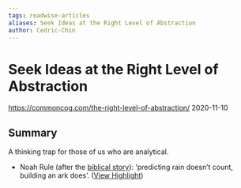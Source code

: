 ```yaml
---
tags: readwise-articles
aliases: Seek Ideas at the Right Level of Abstraction
author: Cedric-Chin
---
```

# Seek Ideas at the Right Level of Abstraction

https://commoncog.com/the-right-level-of-abstraction/
2020-11-10
## Summary
A thinking trap for those of us who are analytical.

- Noah Rule (after the [biblical story](https://en.wikipedia.org/wiki/Noah)): ‘predicting rain doesn’t count, building an ark does’. ([View Highlight](https://read.readwise.io/read/01h4fgew8cnser6baqpr91pw7g))
